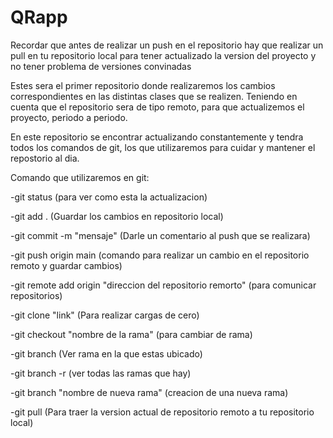 # QRapp
Recordar que antes de realizar un push en el repositorio hay que realizar un pull en tu repositorio local para tener actualizado la version del proyecto y no tener problema de versiones convinadas

Estes sera el primer repositorio donde realizaremos los cambios correspondientes en las distintas clases que se realizen. Teniendo en cuenta que el repositorio sera de tipo remoto, para que actualizemos el proyecto, periodo a periodo.

En este repositorio se encontrar actualizando constantemente y tendra todos los comandos de git, los que utilizaremos para cuidar y mantener el repostorio al dia.

Comando que utilizaremos en git:

-git status (para ver como esta la actualizacion)

-git add . (Guardar los cambios en repositorio local)

-git commit -m "mensaje" (Darle un comentario al push que se realizara)

-git push origin main (comando para realizar un cambio en el repositorio remoto y guardar cambios)

-git remote add origin "direccion del repositorio remorto" (para comunicar repositorios)

-git clone "link" (Para realizar cargas de cero)

-git checkout "nombre de la rama" (para cambiar de rama)

-git branch (Ver rama en la que estas ubicado)

-git branch -r (ver todas las ramas que hay)

-git branch "nombre de nueva rama" (creacion de una nueva rama)

-git pull (Para traer la version actual de repositorio remoto a tu repositorio local)
